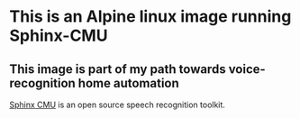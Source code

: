 # This is an Alpine linux image running Sphinx-CMU

## This image is part of my path towards voice-recognition home automation

[Sphinx CMU](https://cmusphinx.github.io) is an open source speech recognition toolkit.
